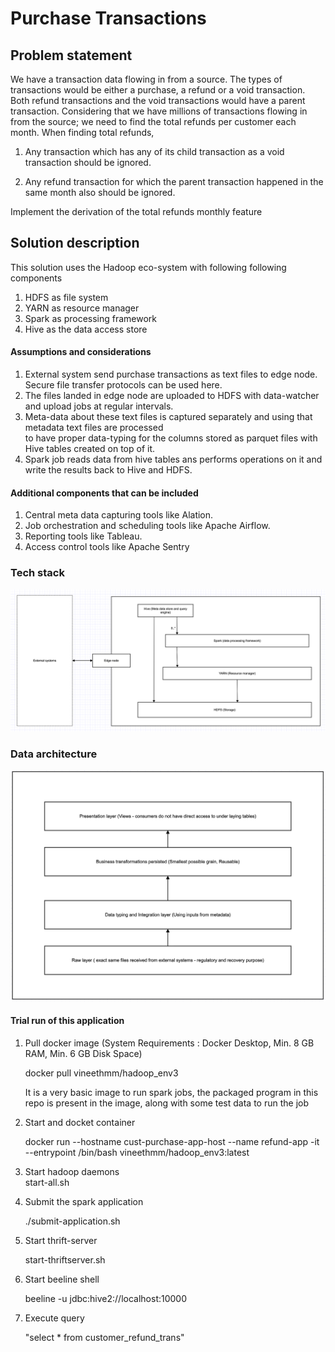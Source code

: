 Purchase Transactions
======================

## Problem statement
We have a transaction data flowing in from a source. The types of transactions would be either a purchase, a refund or a void transaction. Both refund transactions and the void transactions would have a parent transaction. Considering that we have millions of transactions flowing in from the source; we need to find the total refunds per customer each month.
When finding total refunds,
 1. Any transaction which has any of its child transaction as a void transaction should be ignored.
 
 2. Any refund transaction for which the parent transaction happened in the same month also should be ignored.

Implement the derivation of the total refunds monthly feature


## Solution description
This solution uses the Hadoop eco-system with following following components

1. HDFS as file system 
2. YARN as resource manager
3. Spark as processing framework
4. Hive as the data access store

#### Assumptions and considerations
1. External system send purchase transactions as text files to edge node. Secure file transfer protocols can be used here.
2. The files landed in edge node are uploaded to HDFS with data-watcher and upload jobs at regular intervals.
3. Meta-data about these text files is captured separately and using that metadata text files are processed  
   to have proper data-typing for the columns stored as parquet files with Hive tables created on top of it.
4. Spark job reads data from hive tables ans performs operations on it and write the results back to Hive and HDFS.

#### Additional components that can be included
1. Central meta data capturing tools like Alation.
2. Job orchestration and scheduling tools like Apache Airflow.
3. Reporting tools like Tableau.
4. Access control tools like Apache Sentry

### Tech stack

![Tech stack](src/main/docs/tech_stack.png)

### Data architecture

![Data arch](src/main/docs/data_architecture.png)

#### Trial run of this application

1. Pull docker image  (System Requirements : Docker Desktop, Min. 8 GB RAM, Min. 6 GB Disk Space) 
   
   docker pull vineethmm/hadoop_env3
   
   It is a very basic image to run spark jobs, the packaged program in this repo is present in the image,
   along with some test data to run the job

1. Start and docket container 

   docker run --hostname cust-purchase-app-host --name refund-app -it --entrypoint /bin/bash vineethmm/hadoop_env3:latest

2. Start hadoop daemons    
   start-all.sh

3. Submit the spark application
   
   ./submit-application.sh  

4. Start thrift-server

   start-thriftserver.sh    

5. Start beeline shell

   beeline -u jdbc:hive2://localhost:10000  

6. Execute query 

   "select * from customer_refund_trans"     